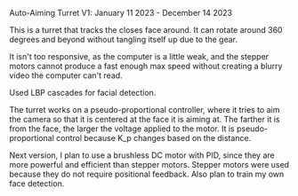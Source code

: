 Auto-Aiming Turret V1: January 11 2023 - December 14 2023

This is a turret that tracks the closes face around. It can rotate around 360 degrees and beyond without tangling itself up due to the gear.

It isn't too responsive, as the computer is a little weak, and the stepper motors cannot produce a fast enough max speed without creating a blurry video the computer can't read.

Used LBP cascades for facial detection.

The turret works on a pseudo-proportional controller, where it tries to aim the camera so that it is centered at the face it is aiming at. The farther it is from the face, the larger the voltage applied to the motor. It is pseudo- proportional control because K_p changes based on the distance.

Next version, I plan to use a brushless DC motor with PID, since they are more powerful and efficient than stepper motors. Stepper motors were used because they do not require positional feedback. Also plan to train my own face detection.
